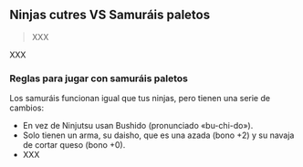 ## Ninjas cutres VS Samuráis paletos

> XXX

XXX

### Reglas para jugar con samuráis paletos

Los samuráis funcionan igual que tus ninjas, pero tienen una serie de cambios:

* En vez de Ninjutsu usan Bushido (pronunciado «bu-chi-do»).
* Solo tienen un arma, su daisho, que es una azada (bono +2) y su navaja de cortar queso (bono +0).
* XXX

&nbsp;